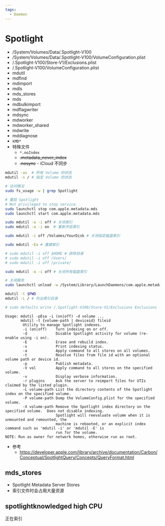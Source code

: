 ```yaml
---
tags:
  - Daemon
---
```


# Spotlight

- /System/Volumes/Data/.Spotlight-V100
- /System/Volumes/Data/.Spotlight-V100/VolumeConfiguration.plist
- /.Spotlight-V100/Store-V1/Exclusions.plist
- /.Spotlight-V100/VolumeConfiguration.plist
- mdutil
- mdfind
- mdimport
- mdls
- mds_stores
- mds
- mdbulkimport
- mdflagwriter
- mdsync
- mdworker
- mdworker_shared
- mdwrite
- mddiagnose
- `kMD*`
- 特殊文件
  - `*.noIndex`
  - ~~.metadata_never_index~~
  - ~~.nosync~~ - iCloud 不同步

```bash
mdutil -as  # 所有 Volume 的状态
mdutil -s / # 指定 Volume 的状态

# 访问情况
sudo fs_usage -w | grep Spotlight

# 重启 Spotlight
# Not privileged to stop service.
sudo launchctl stop com.apple.metadata.mds
sudo launchctl start com.apple.metadata.mds

sudo mdutil -a -i off # 关闭索引
sudo mdutil -a -i on  # 重新开启索引

sudo mdutil -i off /Volumes/YourDisk # 关闭指定磁盘索引

sudo mdutil -Ea # 重建索引

# sudo mdutil -i off $HOME # 排除目录
# sudo mdutil -i off /Users/
# sudo mdutil -i off /private/

sudo mdutil -a -i off # 关闭所有磁盘索引

# 关闭服务
sudo launchctl unload -w /System/Library/LaunchDaemons/com.apple.metadata.mds.plist

mdutil -t $PWD
mdutil -L / # 列出索引目录

# sudo defaults write /.Spotlight-V100/Store-V1/Exclusions Exclusions -array-add path/to/exclude
```

```
Usage: mdutil -pEsa -i (on|off) -d volume ...
       mdutil -t {volume-path | deviceid} fileid
        Utility to manage Spotlight indexes.
        -i (on|off)    Turn indexing on or off.
        -d             Disable Spotlight activity for volume (re-enable using -i on).
        -E             Erase and rebuild index.
        -s             Print indexing status.
        -a             Apply command to all stores on all volumes.
        -t             Resolve files from file id with an optional volume path or device id.
        -p             Publish metadata.
        -V vol         Apply command to all stores on the specified volume.
        -v             Display verbose information.
        -r plugins     Ask the server to reimport files for UTIs claimed by the listed plugin.
        -L volume-path List the directory contents of the Spotlight index on the specified volume.
        -P volume-path Dump the VolumeConfig.plist for the specified volume.
        -X volume-path Remove the Spotlight index directory on the specified volume.  Does not disable indexing.
                       Spotlight will reevaluate volume when it is unmounted and remounted, the
                       machine is rebooted, or an explicit index command such as 'mdutil -i' or 'mdutil -E' is
                       run for the volume.
NOTE: Run as owner for network homes, otherwise run as root.
```

- 参考
  - https://developer.apple.com/library/archive/documentation/Carbon/Conceptual/SpotlightQuery/Concepts/QueryFormat.html

## mds_stores

- Spotlight Metadata Server Stores
- 索引文件时会占用大量资源

## spotlightknowledged high CPU

正在索引
